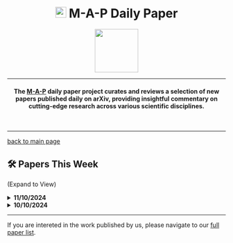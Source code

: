 <h1 align="center"><img src="https://cdn-avatars.huggingface.co/v1/production/uploads/63839e9962badff4326cf360/k4Q7R4XLDMp_1VF4C6GEd.jpeg" width="25"> M-A-P Daily Paper</h1>
<p align="center">
<a href="https://github.com/DenverCoder1/readme-typing-svg"><img src="https://media.giphy.com/media/Rn26lWjqA0uUU/giphy.gif" width="100"></a>
</p>
<hr/>
<h4 align="center">The <a href=https://m-a-p.ai>M-A-P</a> daily paper project curates and reviews a selection of new papers published daily on arXiv, providing insightful commentary on cutting-edge research across various scientific disciplines.</h4>
<br>
<hr/>

[back to main page](https://m-a-p.ai/DailyPaper)

## 🛠️ Papers This Week 

(Expand to View)

<details>
<summary> <b>11/10/2024</b> </summary>

<table class="center">

| Paper | Comments |
|:-------------|:-------------|
| Zero-Shot Generalization of Vision-Based RL Without Data Augmentation | This paper explores the generalization of vision-based agents in new environments (specifically across game environments), which is a highly valuable long-term research topic. Humans can quickly adapt to playing games by reading guides and practicing, while models often require time for training or rely on strong "external knowledge" supervision. The common approach involves using some form of a memory module. This memory can be trained through disentangled vision representations (as shown in this paper), or based on text or a well-defined shared state space (such as controller inputs). About a year ago, work was done on this topic, including projects like MORE-3S: Multimodal-based Offline Reinforcement Learning with Shared Semantic Spaces and Read to Play (R2-Play): Decision Transformer with Multimodal Game Instruction. Earlier, Google had also worked on Multi-game Decision Transformers, though all of these are based on Decision Transformers (DT). It is believed that this could also be explored using multi-modal language models (MLLM), though significant progress has not been seen in this area for over a year, which is somewhat disappointing. |
| Can Transformers Reason Logically? A Study in SAT Solving | This is an interesting small experiment, using SAT to show that LLMs combined with Chain-of-Thought (CoT) reasoning can generalize to out-of-distribution (OOD) cases within the same task. However, it doesn’t demonstrate how well models handle task-level OOD generalization. The mechanical interpretability aspect isn’t very solid, but the main takeaway is that the format and length of supervised fine-tuning (SFT) data are crucial. The rest of the findings are not as impactful. |
| DA-Code: Agent Data Science Code Generation Benchmark for Large Language Models | This paper presents a data analysis agent benchmark. The benchmarks listed in Table 1 are worth considering for potential integration into specialized areas of code evaluation. This paper is recommended for review. |
| MoE++: Accelerating Mixture-of-Experts Methods with Zero-Computation Experts | This method introduces zero-experts and copy-experts, though it doesn’t fully qualify as a heterogeneous Mixture-of-Experts (MoE) model since the sizes appear uniform. Further evaluation is needed to assess its true value. |
| The Moral Turing Test: Evaluating Human-LLM Alignment in Moral Decision-Making | A new moral dilemma benchmark developed by GDM. |
| A Survey: Collaborative Hardware and Software Design in the Era of Large Language Models | This is a survey introducing hardware-based model architecture design. It was quickly scanned and seems decent but requires more in-depth study. |
| Agent S: An Open Agentic Framework that Uses Computers Like a Human | This paper introduces a GUI agent framework. A brief scan didn’t reveal anything particularly innovative. |
| Executing Arithmetic: Fine-Tuning Large Language Models as Turing Machines | This is a fascinating paper, featuring an interesting design in which the authors built a pseudo-Turing machine capable of performing seven types of arithmetic operations. The key achievement is that it works well. If the design and memory capabilities can be extended, this could potentially serve as another route for inference time scaling. In fact, the accuracy is quite high. If LLM agents can be made reliable, the command set could be defined as finite, consisting of Chain-of-Thought (CoT) operations alongside a few essential actions like determining when to stop or shortening the history context. This paper is highly recommended for reading and may inspire new research directions. |
| The Cognitive Capabilities of Generative AI: A Comparative Analysis with Human Benchmarks | This paper presents a potentially valuable out-of-distribution (OOD) benchmark similar to IQ tests. |
| COMMA: A Communicative Multimodal Multi-Agent Benchmark | This benchmark evaluates multimodal multi-agent frameworks through interaction. The research direction holds significant potential, though it might become less impactful if too many similar puzzles flood the field in the future. |
| WALL-E: World Alignment by Rule Learning Improves World Model-based LLM Agents | This work is somewhat similar to frameworks based on potential rules. However, the rule format feels trivial, and the limited action space makes the work seem unimpressive compared to other agents based on the Minecraft environment. |
| LatteCLIP: Unsupervised CLIP Fine-Tuning via LMM-Synthetic Texts | A multimodal synthetic data generation scheme base on MLLM |
| From Exploration to Mastery: Enabling LLMs to Master Tools via Self-Driven Interactions | LLM understands tool documentation in a different way than the human perspective, and having the LLM refine the documentation from the model's perspective allows it to better understand the use of tools |
| DemoShapley: Valuation of Demonstrations for In-Context Learning | The value (high or low) of ICL Samples has a significant impact on the overall Performance of the model. |
| Evolutionary Contrastive Distillation for Language Model Alignment | This study observed that synthetic preferences constructed by combining instructions (which imposed additional requirements on format) significantly benefited model learning. A potential reason is that this type of preference data connects patterns that are intrinsically related but would not otherwise be linked. This is a promising area for further exploration, recommended to read |
| Benchmarking Agentic Workflow Generation | The name is aptly chosen, and the direction selected is solid; however, data diversity and quality are somewhat lacking. Workflow-based Evaluation is indeed a highly valuable evaluation topic. Taking Coze and Difny as examples, if we consider LLMs as productivity tools, two key points emerge for further validation:1.Can an LLM, for various professional workflows, create a rational "workflow" and a continuous working space for commonly used tasks in real-life settings? 2.Following the rational workflow established in point 1, can an LLM provide correct reasoning if the workflow itself is reasonable?If an LLM can accomplish both, it can be considered a valuable productivity tool for that specific profession and context. If data could be collected following this pattern, it would make for an excellent benchmark. Unfortunately, the domain categorization in this work is quite limited and remains focused on academic topics related to agents, rather than expanding to real-world professional scenarios. |
| AgentBank: Towards Generalized LLM Agents via Fine-Tuning on 50000+ Interaction Trajectories | A large-scale CoT-enabled Agent Instruct dataset with Reformalize potential, stimulating the model's deep search reliability. |
| MKGL: Mastery of a Three-Word Language | A noteworthy work where LLMs leverage KG-based vocabulary to generalize over knowledge graphs, predicting reasoning trajectories on KGs. |

</table>

</details>

<details>
<summary> <b>10/10/2024</b> </summary>

<table class="center">

| Paper | Comments |
|:-------------|:-------------|
| Identifying and Addressing Delusions for Target-Directed Decision-Making | The paper by Doina and Bengio discusses delusions in RL Agents caused by extreme data distributions (defined as inappropriate training data distribution in the literature) and unsuitable update rules leading to false beliefs. The paper summarizes multiple causes of delusions, where two main types of targets could be problematic from the prospective of the commenter: globally unrealistic goals and globally possible but too sparse goals, where improper sampling and rule updates lead to misjudgments and incorrect learning. The paper also emphasizes that MisEvaluating Non-Delusional Targets still exists, and such errors, along with misanalysis of sparse targets, significantly harm RL Agents' generalization. When applying the idea to RLHF, overly difficult Preference Data might face similar issues. For LLMs, if a preference pair represents either a sparse target (with long, hard-to-identify reasoning chains) or is an OOD case for the SFT-trained model, it might lead to incorrect reasoning shortcuts. The paper proposes two potential solutions: 1) Letting the estimator know potential strategies adopted by the generator, essentially using the model self-generated targets to replace the exisiting given targets - for RLHF, this suggests not using pairs from other models to train your LLM. 2) Letting the model know the experienced targets, which in RLHF terms would mean having the LLM generate diverse response candidates. |
| Falcon Mamba: The First Competitive Attention-free 7B Language Model | Claims to be the first competitive SSM-based Pretrain Model. |
| Unveiling the Backbone-Optimizer Coupling Bias in Visual Representation Learning | - |
| Pyramidal Flow Matching for Efficient Video Generative Modeling | - |
| Deciphering Cross-Modal Alignment in Large Vision-Language Models with Modality Integration Rate | Highly recommended paper, which introduces an FID-based normalized metric for evaluating modal alignment learning effects in LVLM pretraining. Notably, Figure 1's graphs 1 and 2 show that after MIR decreases (and decreases early), although PPL continues to decrease, the model performance does not increase. The evaluation uses MME, MMBench, and SEED-Img, providing valuable assessment of visual capabilities, potentially indicating a vision-semantic alignment bound. |
| Towards World Simulator: Crafting Physical Commonsense-Based Benchmark for Video Generation | Presents a valuable benchmark for assessing video generation physical reliability. Previous discussions among the commenter and video generation researchers at ICLR 2024 revealed no significant Grokking observations in Diffusion. A hypothesis was proposed that learning physics commonsense rules might be a form of grokking, which this benchmark might help verify. |
| Aria: An Open Multimodal Native Mixture-of-Experts Model | The MLLM shows good results. While the report might lack extensive details, section 4.2 presents interesting expert visualizations. |
| Pixtral 12B | Based on the reported benchmarks (lacking video), both methodology and results are inferior to Aria. Performance is suboptimal. |
| IterComp: Iterative Composition-Aware Feedback Learning from Model Gallery for Text-to-Image Generation | Worth reviewing for its potentially useful data and incorporation of rewards in later diffusion steps. Connects to the decision-making paper mentioned above - might benefit from generating multiple incorrect guidances to create pairs more aligned with the model's capabilities. |
| Personalized Visual Instruction Tuning | Addresses interesting research questions and introduces P-Bench, a significant MLLM Bench. The definition of "personalization" appears somewhat limited; could benefit from expanding to examine how different contexts affect image question responses. While methods and pipeline might not be optimal, Figure 2 presents interesting examples. |
| Does Spatial Cognition Emerge in Frontier Models? | Recommended as a specialized observation category without affecting the general abiility of the LLM evaluation, useful for detecting Spatial Cognition emergence in LLMs. |
| MLE-bench: Evaluating Machine Learning Agents on Machine Learning Engineering | From OpenAI, it is similar to one of the ongoing M-A-P Multi-Agent, which appears stronger than baselines in MLE-Bench. Kaggle competition presents a valuable testing scenario for Agents, offering generalizable data analysis tasks.|
| Retrieval-Augmented Decision Transformer: External Memory for In-context RL | Methodology similar to the R2Play paper from six months prior. |
| MM-Ego: Towards Building Egocentric Multimodal LLMs | First-person perspective multimodal model addressing embodiment needs, though the approach may not meet the precision requirements for spatial information in embodiment applications. Successfully identifies a meaningful problem and scenario. |
| Astute RAG: Overcoming Imperfect Retrieval Augmentation and Knowledge Conflicts for Large Language Models | - |
| CursorCore: Assist Programming through Aligning Anything | Potentially valuable code benchmark. |
| Emergent properties with repeated examples | Examines the relationship between sample repetition and model memory/generalization. Abstract conclusions appear counterintuitive. |
| Cheating Automatic LLM Benchmarks: Null Models Achieve High Win Rates | Slightly overclaims for attention. Copy an apt comment: "Uses random string searches and SQL injection-like methods to exploit prompts for each benchmark". Unlikely to significantly impact benchmark usage unless models are kept private or API-only. Highlights ongoing concerns about LLM-based Evaluation robustness and reliability. |
| Self-Boosting Large Language Models with Synthetic Preference Data | - |
| VHELM: A Holistic Evaluation of Vision Language Models | An MLLM evaluation from Percy Liang. |
| ReIFE: Re-evaluating Instruction-Following Evaluation | Presents interesting perspectives with costly experiments. Key takeaways: 1) LLM-based Evaluation Protocol results' Consistency highly correlates with the base LLM 2) Large models perform better as evaluators, but complex evaluation protocols can improve smaller models' evaluation capabilities 3) Meta-Evaluation Datasets selection should be more diverse and careful. |
| Temporal Reasoning Transfer from Text to Video | Transfers "coarse-grained" Temporal Reasoning capabilities from text to visual understanding. Shows some effectiveness, addresses a valuable problem though methods are somewhat rough. |
| Stuffed Mamba: State Collapse and State Capacity of RNN-Based Long-Context Modeling | - |
| Quanda: An Interpretability Toolkit for Training Data Attribution Evaluation and Beyond | Relatively simple approach but potentially valuable for LLM SFT with controlled ROI. |
| One Initialization to Rule them All: Fine-tuning via Explained Variance Adaptation | Presents a generalizable LORA parameter initialization method. |
| Do better language models have crisper vision? | Examines whether language models acquire visual cognition during pretraining. |
| Simplicity Prevails: Rethinking Negative Preference Optimization for LLM Unlearning | - |
| Neural Circuit Architectural Priors for Quadruped Locomotion | - |
| Data Selection via Optimal Control for Language Models | Pretraining data selection methodology. It appears more rigorous than a previous similar work from Pengfei Liu: 1) the Pengfei paper does not analyze the effects brought the duplication between Finweb-Edu data dumps; 2) the method intuitively degrade the data diversity. Key considerations for such kind of methods include: 1) Scaling extent 2) Data Repetition/Data-Constraint Law consideration 3) Impact of data diversity 4) Downstream dependence. Worth dedicated exploration. |
| Response Tuning: Aligning Large Language Models without Instruction | Demonstrates emergence of Instruction Following capabilities through response-only training. Complements an earlier M-A-P paper, I-SHEEP, which shows instruction-only training also leads to emergence. Key takeaway: Instruction following may be an existing Internal Capacity, suggesting alignment might not require strong Distribution Shift (means larger cost). It may be a good idea to fine-tuning a specific weights related to instruction following. |
| ING-VP: MLLMs cannot Play Easy Vision-based Games Yet | Shows that although 4o and Claude-3.5-Sonnet significantly outperform other models, they struggle with multi-round vision-based game reasoning. |
| T2V-Turbo-v2: Enhancing Video Generation Model Post-Training through Data, Reward, and Conditional Guidance Design | - |
| KOR-Bench: Benchmarking Language Models on Knowledge-Orthogonal Reasoning Tasks | Recomending another M-A-P paper. It offers more thorough ablation than contemporary ZebraLogic and LogicGame, emphasizing Knowledge-Orthogonal characteristics. The commenter promotes Knowledge-Orthogonal Reasoning Capacity Evaluation as a future direction, focusing on models' ability to leverage existing knowledge and perform Task Composition. Suggests evaluation should consider knowledge capabilities alongside specific domain performance. |

</table>

</details>

<hr/>

If you are intereted in the work published by us, please navigate to our [full paper list](https://huggingface.co/collections/m-a-p/m-a-p-full-paper-list-65e070a694c7b01c5547fbff).
